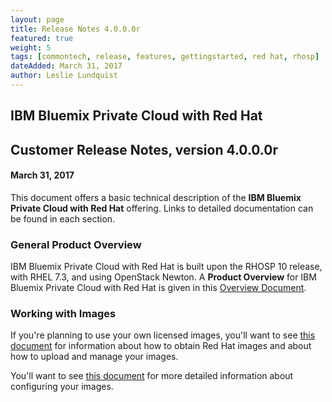 ```yaml
---
layout: page
title: Release Notes 4.0.0.0r
featured: true
weight: 5
tags: [commontech, release, features, gettingstarted, red hat, rhosp]
dateAdded: March 31, 2017
author: Leslie Lundquist
---
```


## IBM Bluemix Private Cloud with Red Hat
## Customer Release Notes, version 4.0.0.0r

#### March 31, 2017

This document offers a basic technical description of the **IBM Bluemix Private Cloud with Red Hat** offering. Links to detailed documentation can be found in each section.

### General Product Overview

IBM Bluemix Private Cloud with Red Hat is built upon the RHOSP 10 release, with RHEL 7.3, and using OpenStack Newton. A **Product Overview** for IBM Bluemix Private Cloud with Red Hat is given in this [Overview Document](http://ibm-blue-box-help.github.io/help-documentation/gettingstarted/commontech/RHOSP_Product_Overview/).

### Working with Images

If you're planning to use your own licensed images, you'll want to see [this document](http://ibm-blue-box-help.github.io/help-documentation/gettingstarted/userguides/Cloud_Images_Provided_RHOSP/) for information about how to obtain Red Hat images and about how to upload and manage your images.

You'll want to see [this document](http://ibm-blue-box-help.github.io/help-documentation/gettingstarted/userguides/RHOSP_Image_Configuration_Parameters/) for more detailed information about configuring your images.
